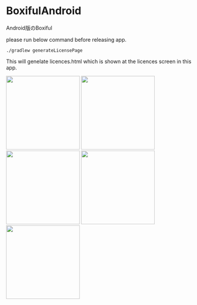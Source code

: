# BoxifulAndroid
Android版のBoxiful

please run below command before releasing app.
```
./gradlew generateLicensePage
```
This will genelate licences.html which is shown at the licences screen in this app.

<div>
  <img src="https://user-images.githubusercontent.com/66544606/170872184-9503f992-0879-48cb-9b62-4045033a58c8.png" width="200px" />
  <img src="https://user-images.githubusercontent.com/66544606/170872192-541781a5-6177-4840-840c-f7bd9fc087a7.png" width="200px" />
  <img src="https://user-images.githubusercontent.com/66544606/170872193-a7ceda39-ab7d-4428-a855-e68d01df3044.png" width="200px" />
  <img src="https://user-images.githubusercontent.com/66544606/170872194-91e98867-31b9-4a30-806f-25170212c387.jpg" width="200px" />
  <img src="https://user-images.githubusercontent.com/66544606/170872195-bafe8ef6-7d88-430a-8a56-398019d1ffc1.png" width="200px" />
</div>
